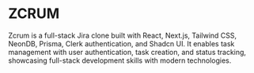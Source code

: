 # ZCRUM
Zcrum is a full-stack Jira clone built with React, Next.js, Tailwind CSS, NeonDB, Prisma, Clerk authentication, and Shadcn UI. It enables task management with user authentication, task creation, and status tracking, showcasing full-stack development skills with modern technologies.
